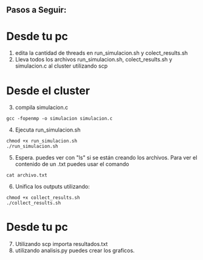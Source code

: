 ## Pasos a Seguir:

# Desde tu pc

1. edita la cantidad de threads en run_simulacion.sh y colect_results.sh
2. Lleva todos los archivos run_simulacion.sh, colect_results.sh y simulacion.c al cluster utilizando scp

# Desde el cluster

3. compila simulacion.c

```
gcc -fopenmp -o simulacion simulacion.c
```

4. Ejecuta run_simulacion.sh

```
chmod +x run_simulacion.sh
./run_simulacion.sh
```
5. Espera. puedes ver con "ls" si se están creando los archivos. Para ver el contenido de un .txt puedes usar el comando 
```
cat archivo.txt
```
6. Unifica los outputs utilizando:
```
chmod +x collect_results.sh
./collect_results.sh
```

# Desde tu pc

7. Utilizando scp importa resultados.txt
8. utilizando analisis.py puedes crear los graficos.